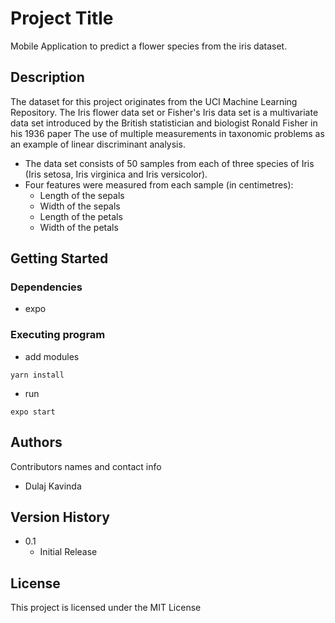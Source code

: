 # Project Title

Mobile Application to predict a flower species from the iris dataset. 

## Description

The dataset for this project originates from the UCI Machine Learning Repository. The Iris flower data set or Fisher's Iris data set is a multivariate data set introduced by the British statistician and biologist Ronald Fisher in his 1936 paper The use of multiple measurements in taxonomic problems as an example of linear discriminant analysis.

- The data set consists of 50 samples from each of three species of Iris (Iris setosa, Iris virginica and Iris versicolor).
- Four features were measured from each sample (in centimetres):
  - Length of the sepals
  - Width of the sepals
  - Length of the petals
  - Width of the petals

## Getting Started

### Dependencies

* expo

### Executing program

* add modules
```
yarn install
```
* run 
```
expo start
```

## Authors

Contributors names and contact info

- Dulaj Kavinda

## Version History

* 0.1
    * Initial Release

## License

This project is licensed under the MIT License
